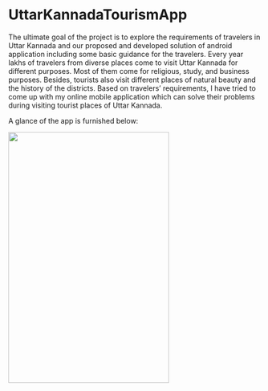 # UttarKannadaTourismApp
   The ultimate goal of the project is to explore the requirements of travelers in Uttar Kannada and our proposed and developed solution of android application including some basic guidance for the travelers. Every year lakhs of travelers from diverse places come to visit Uttar Kannada for different purposes. Most of them come for religious, study, and business purposes. Besides, tourists also visit different places of natural beauty and the history of the districts. Based on travelers’ requirements,  I have tried to come up with my online mobile application which can solve their problems during visiting tourist places of Uttar Kannada. 
   
A glance of the app is furnished below:   
 
<img src="https://github.com/Kartik018/UttarKannadaTourismApp/blob/master/gif4.gif" height="500" width="320">
